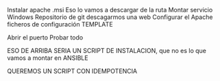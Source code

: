 Instalar apache .msi
    Eso lo vamos a descargar de la ruta
Montar servicio Windows 
Repositorio de git descagarmos una web
Configurar el Apache ficheros de configuración TEMPLATE

Abrir el puerto 
Probar todo 

ESO DE ARRIBA SERIA UN SCRIPT DE INSTALACION, que no es lo que vamos a montar en ANSIBLE

QUEREMOS UN SCRIPT CON IDEMPOTENCIA 